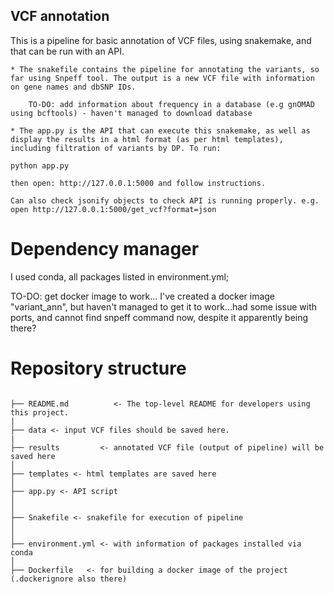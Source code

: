 ## VCF annotation

This is a pipeline for basic annotation of VCF files, using snakemake, and that can be run with an API. 

    * The snakefile contains the pipeline for annotating the variants, so far using Snpeff tool. The output is a new VCF file with information on gene names and dbSNP IDs.

        TO-DO: add information about frequency in a database (e.g gnOMAD using bcftools) - haven't managed to download database

    * The app.py is the API that can execute this snakemake, as well as display the results in a html format (as per html templates), including filtration of variants by DP. To run: 

    python app.py

    then open: http://127.0.0.1:5000 and follow instructions.

    Can also check jsonify objects to check API is running properly. e.g. open http://127.0.0.1:5000/get_vcf?format=json


# Dependency manager

I used conda, all packages listed in environment.yml; 

TO-DO: get docker image to work...
I've created a docker image "variant_ann", but haven't managed to get it to work...had some issue with ports, and cannot find snpeff command now, despite it apparently being there?



# Repository structure

```

├── README.md          <- The top-level README for developers using this project.
|
├── data <- input VCF files should be saved here.
|
├── results         <- annotated VCF file (output of pipeline) will be saved here 
│ 
├── templates <- html templates are saved here                     
│
├── app.py <- API script
│ 
│
├── Snakefile <- snakefile for execution of pipeline
│ 
│
├── environment.yml <- with information of packages installed via conda
│ 
├── Dockerfile   <- for building a docker image of the project (.dockerignore also there)

```
